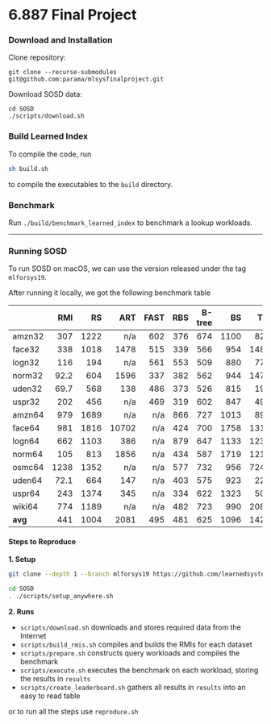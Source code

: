 # 6.887 Final Project

### Download and Installation 

Clone repository:
```
git clone --recurse-submodules git@github.com:parama/mlsysfinalproject.git
```

Download SOSD data:
```
cd SOSD
./scripts/download.sh
```

### Build Learned Index

To compile the code, run 
```bash
sh build.sh
```
to compile the executables to the `build` directory.


### Benchmark

Run `./build/benchmark_learned_index` to benchmark a lookup workloads.

---

### Running SOSD

To run SOSD on macOS, we can use the version released under the tag `mlforsys19`.

After running it locally, we got the following benchmark table

|               |       RMI |        RS |       ART |      FAST |       RBS |    B-tree |        BS |       TIP |        IS |
| ------------- | ---------:| ---------:| ---------:| ---------:| ---------:| ---------:| ---------:| ---------:| ---------:|
| amzn32        |       307 |      1222 |       n/a |       602 |       376 |       674 |      1100 |       824 |      5021 |
| face32        |       338 |      1018 |      1478 |       515 |       339 |       566 |       954 |      1480 |      1235 |
| logn32        |       116 |       194 |       n/a |       561 |       553 |       509 |       880 |       770 |       n/a |
| norm32        |      92.2 |       604 |      1596 |       337 |       382 |       562 |       944 |      1472 |     11482 |
| uden32        |      69.7 |       568 |       138 |       486 |       373 |       526 |       815 |       191 |      55.5 |
| uspr32        |       202 |       456 |       n/a |       469 |       319 |       602 |       847 |       499 |       499 |
| amzn64        |       979 |      1689 |       n/a |       n/a |       866 |       727 |      1013 |       897 |      5866 |
| face64        |       981 |      1816 |     10702 |       n/a |       424 |       700 |      1758 |      1317 |      2000 |
| logn64        |       662 |      1103 |       386 |       n/a |       879 |       647 |      1133 |      1234 |       n/a |
| norm64        |       105 |       813 |      1856 |       n/a |       434 |       587 |      1719 |      1219 |     13017 |
| osmc64        |      1238 |      1352 |       n/a |       n/a |       577 |       732 |       956 |      7245 |    106801 |
| uden64        |      72.1 |       664 |       147 |       n/a |       403 |       575 |       923 |       223 |      77.8 |
| uspr64        |       243 |      1374 |       345 |       n/a |       334 |       622 |      1323 |       506 |       628 |
| wiki64        |       774 |      1189 |       n/a |       n/a |       482 |       723 |       990 |      2089 |      9819 |
| **avg**           |       441 |      1004 |      2081 |       495 |       481 |       625 |      1096 |      1426 |     13041 |


#### Steps to Reproduce

**1. Setup**
```bash
git clone --depth 1 --branch mlforsys19 https://github.com/learnedsystems/SOSD.git

cd SOSD 
. ./scripts/setup_anywhere.sh
```

**2. Runs**
* `scripts/download.sh` downloads and stores required data from the Internet
* `scripts/build_rmis.sh` compiles and builds the RMIs for each dataset
* `scripts/prepare.sh` constructs query workloads and compiles the benchmark
* `scripts/execute.sh` executes the benchmark on each workload, storing the results in `results`
* `scripts/create_leaderboard.sh` gathers all results in `results` into an easy to read table

or to run all the steps use `reproduce.sh`